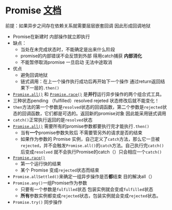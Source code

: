 # Promise [文档](https://myhm_admin.gitee.io/es6_demo/view/es6/6.Promise.html#%E5%9F%BA%E6%9C%AC%E7%94%A8%E6%B3%95)

前提：如果异步之间存在依赖关系就需要层层嵌套回调 因此形成回调地狱

- Promise在新建时 内部操作就立即执行
- 缺点：
  - 当处在未完成状态时，不能确定是出来什么阶段
  - promise的内部错误不会反馈到外部 得用catch捕获  **内部消化**
  - 不能暂停取消promise 一旦启动 无法中途取消
- 优点
  - 避免回调地狱
  - 链式调用：在上一个操作执行成功后再开始下一个操作 通过return返回结果下一层的`.then()`
- [`Promise.all()`](https://developer.mozilla.org/zh-CN/docs/Web/JavaScript/Reference/Global_Objects/Promise/all) 和 [`Promise.race()`](https://developer.mozilla.org/zh-CN/docs/Web/JavaScript/Reference/Global_Objects/Promise/race) 是**并行**运行异步操作的两个组合式工具。
- 三种状态pending （fulfilled）resolved rejeted  状态修改后就不能变化！
- `then`方法的第一个参数是`resolved`状态的回调函数，第二个参数是`rejected`状态的回调函数，它们都是可选的。返回新的promise对象 因此能采用链式调用
- `catch()`正常执行返回的是`resolved`状态
- [`Promise.all()`](https://developer.mozilla.org/zh-CN/docs/Web/JavaScript/Reference/Global_Objects/Promise/all) 需要所有的promise参数都要执行完才能执行`.then()  `
  - 当有**一个**promise参数失败后 不需要管另外的请求是否的结束
  - 如果作为参数的 Promise 实例，自己定义了`catch`方法，那么它一旦被`rejected`，并不会触发`Promise.all()`的`catch`方法。自己执行完`catch()`后变成`resolved` 就不会执行Promise的catch（）只会相应一个`catch()`
- [`Promise.race()`](https://developer.mozilla.org/zh-CN/docs/Web/JavaScript/Reference/Global_Objects/Promise/race) 
  - 第一个运行快的结果
  - 某个 Promise 变成`rejected`状态而结束
- `Promise.allSettled()`来确定一组异步操作是否**都**结束  目的解决all（）
- `Promise.any()`一组Promise作为参数 
  - 只要有一个参数是`fulfilled`状态 包装实例就会变成`fulfilled`状态
  - **所有**参数实例都变成`rejected`状态，包装实例就会变成`rejected`状态。
-  `Promise.try()` 同步操作

